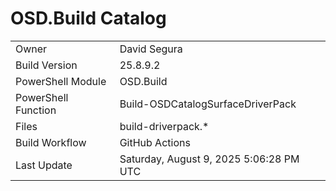 ﻿# OSD.Build Catalog

| | |
|-|-|
| Owner | David Segura |
| Build Version | 25.8.9.2 |
| PowerShell Module | OSD.Build |
| PowerShell Function | Build-OSDCatalogSurfaceDriverPack |
| Files | build-driverpack.* |
| Build Workflow | GitHub Actions |
| Last Update | Saturday, August 9, 2025 5:06:28 PM UTC |
